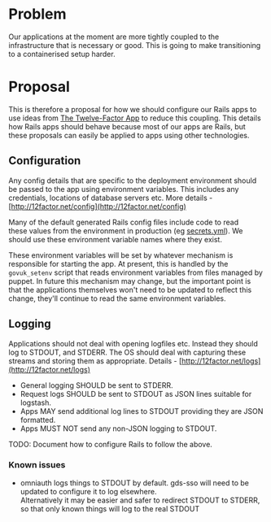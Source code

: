 # Problem

Our applications at the moment are more tightly coupled to the infrastructure that is necessary or good. This is going to make transitioning to a containerised setup harder.

# Proposal

This is therefore a proposal for how we should configure our Rails apps to use ideas from [The Twelve-Factor App](http://12factor.net/) to reduce this coupling. This details how Rails apps should behave because most of our apps are Rails, but these proposals can easily be applied to apps using other technologies.

## Configuration

Any config details that are specific to the deployment environment should be&nbsp;passed to the app using environment variables. This includes any credentials,&nbsp;locations of database servers etc. More details - [http://12factor.net/config](http://12factor.net/config)

Many of the default generated Rails config files include code to read these&nbsp;values from the environment in production (eg [secrets.yml](https://github.com/rails/rails/blob/4-2-stable/railties/lib/rails/generators/rails/app/templates/config/secrets.yml)).&nbsp;We should use these environment variable names where they exist.

These environment variables will be set by whatever mechanism is responsible for&nbsp;starting the app. At present, this is handled by the `govuk_setenv` script that&nbsp;reads environment variables from files managed by puppet. In future this&nbsp;mechanism may change, but the important point is that the applications&nbsp;themselves won't need to be updated to reflect this change, they'll continue to&nbsp;read the same environment variables.

## Logging

Applications should not deal with opening logfiles etc. Instead they should log&nbsp;to STDOUT, and STDERR. The OS should deal with capturing these streams and&nbsp;storing them as appropriate. Details - [http://12factor.net/logs](http://12factor.net/logs)

- General logging SHOULD be sent to STDERR.
- Request logs SHOULD be sent to STDOUT as JSON lines suitable for logstash.
- Apps MAY send additional log lines to STDOUT providing they are JSON formatted.
- Apps MUST NOT send any non-JSON logging to STDOUT.

TODO: Document how to configure Rails to follow the above.

### Known issues

- omniauth logs things to STDOUT by default. gds-sso will need to be updated to&nbsp;configure it to log elsewhere.  
Alternatively it may be easier and safer to redirect STDOUT to STDERR, so that only known things will log to the real STDOUT&nbsp;

&nbsp;

&nbsp;

&nbsp;

